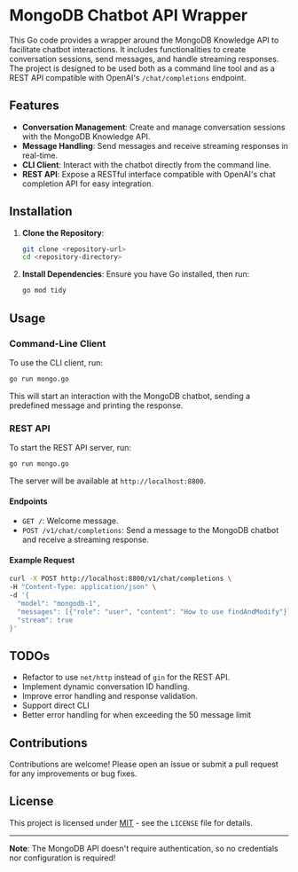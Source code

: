 # MongoDB Chatbot API Wrapper

This Go code provides a wrapper around the MongoDB Knowledge API to facilitate chatbot interactions. It includes functionalities to create conversation sessions, send messages, and handle streaming responses. The project is designed to be used both as a command line tool and as a REST API compatible with OpenAI's `/chat/completions` endpoint.

## Features

- **Conversation Management**: Create and manage conversation sessions with the MongoDB Knowledge API.
- **Message Handling**: Send messages and receive streaming responses in real-time.
- **CLI Client**: Interact with the chatbot directly from the command line.
- **REST API**: Expose a RESTful interface compatible with OpenAI's chat completion API for easy integration.

## Installation

1. **Clone the Repository**:
   ```sh
   git clone <repository-url>
   cd <repository-directory>
   ```

2. **Install Dependencies**:
   Ensure you have Go installed, then run:
   ```sh
   go mod tidy
   ```

## Usage

### Command-Line Client

To use the CLI client, run:
```sh
go run mongo.go
```
This will start an interaction with the MongoDB chatbot, sending a predefined message and printing the response.

### REST API

To start the REST API server, run:
```sh
go run mongo.go
```
The server will be available at `http://localhost:8800`.

#### Endpoints

- `GET /`: Welcome message.
- `POST /v1/chat/completions`: Send a message to the MongoDB chatbot and receive a streaming response.

#### Example Request

```sh
curl -X POST http://localhost:8800/v1/chat/completions \
-H "Content-Type: application/json" \
-d '{
  "model": "mongodb-1",
  "messages": [{"role": "user", "content": "How to use findAndModify"}],
  "stream": true
}'
```
## TODOs

- Refactor to use `net/http` instead of `gin` for the REST API.
- Implement dynamic conversation ID handling.
- Improve error handling and response validation.
- Support direct CLI
- Better error handling for when exceeding the 50 message limit

## Contributions

Contributions are welcome! Please open an issue or submit a pull request for any improvements or bug fixes.

## License

This project is licensed under [MIT](./LICENSE) - see the `LICENSE` file for details.

---

**Note**: The MongoDB API doesn't require authentication, so no credentials nor configuration is required!

